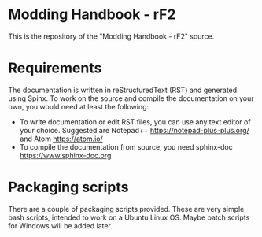 # Modding Handbook - rF2

This is the repository of the "Modding Handbook - rF2" source.

# Requirements

The documentation is written in reStructuredText (RST) and generated using Spinx. To work on the source and compile the documentation on your own, you would need at least the following:

- To write documentation or edit RST files, you can use any text editor of your choice. Suggested are Notepad++ https://notepad-plus-plus.org/ and Atom https://atom.io/
- To compile the documentation from source, you need sphinx-doc https://www.sphinx-doc.org

# Packaging scripts

There are a couple of packaging scripts provided. These are very simple bash scripts, intended to work on a Ubuntu Linux OS. Maybe batch scripts for Windows will be added later.
